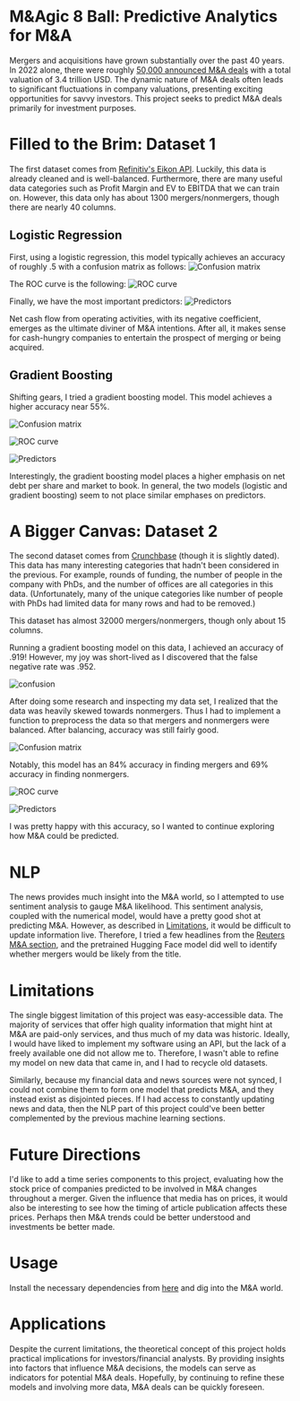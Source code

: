 # M&Agic 8 Ball: Predictive Analytics for M&A

Mergers and acquisitions have grown substantially over the past 40 years. In 2022 alone, there were roughly [50,000 announced M&A deals](https://imaa-institute.org/mergers-and-acquisitions-statistics/) with a total valuation of 3.4 trillion USD. The dynamic nature of M&A deals often leads to significant fluctuations in company valuations, presenting exciting opportunities for savvy investors. This project seeks to predict M&A deals primarily for investment purposes.

# Filled to the Brim: Dataset 1

The first dataset comes from [Refinitiv's Eikon API](https://github.com/Refinitiv-API-Samples/Article.EikonAPI.Python.PredictionOfMandATargetsToGenerateAbnormalReturns/tree/main/Datasets). Luckily, this data is already cleaned and is well-balanced. Furthermore, there are many useful data categories such as Profit Margin and EV to EBITDA that we can train on. However, this data only has about 1300 mergers/nonmergers, though there are nearly 40 columns.

## Logistic Regression

First, using a logistic regression, this model typically achieves an accuracy of roughly .5 with a confusion matrix as follows:
![Confusion matrix](img/1_logistic.png)

The ROC curve is the following:
![ROC curve](img/1_logisticROC.png)

Finally, we have the most important predictors:
![Predictors](img/1_logisticfeatures.png)

Net cash flow from operating activities, with its negative coefficient, emerges as the ultimate diviner of M&A intentions. After all, it makes sense for cash-hungry companies to entertain the prospect of merging or being acquired.

## Gradient Boosting

Shifting gears, I tried a gradient boosting model. This model achieves a higher accuracy near 55%. 

![Confusion matrix](img/1_gb.png)

![ROC curve](img/1_gbROC.png)

![Predictors](img/1_gbfeatures.png)

Interestingly, the gradient boosting model places a higher emphasis on net debt per share and market to book. In general, the two models (logistic and gradient boosting) seem to not place similar emphases on predictors.

# A Bigger Canvas: Dataset 2

The second dataset comes from [Crunchbase](https://github.com/Crystalnix/crunchbase-ml/tree/master/data) (though it is slightly dated). This data has many interesting categories that hadn't been considered in the previous. For example, rounds of funding, the number of people in the company with PhDs, and the number of offices are all categories in this data. (Unfortunately, many of the unique categories like number of people with PhDs had limited data for many rows and had to be removed.)

This dataset has almost 32000 mergers/nonmergers, though only about 15 columns.

Running a gradient boosting model on this data, I achieved an accuracy of .919! However, my joy was short-lived as I discovered that the false negative rate was .952.

![confusion](img/2_bad.png)

After doing some research and inspecting my data set, I realized that the data was heavily skewed towards nonmergers. Thus I had to implement a function to preprocess the data so that mergers and nonmergers were balanced. After balancing, accuracy was still fairly good.

![Confusion matrix](img/2_confusion.png)

Notably, this model has an 84% accuracy in finding mergers and 69% accuracy in finding nonmergers.

![ROC curve](img/2_ROC.png)

![Predictors](img/2_features.png)

I was pretty happy with this accuracy, so I wanted to continue exploring how M&A could be predicted.

# NLP

The news provides much insight into the M&A world, so I attempted to use sentiment analysis to gauge M&A likelihood. This sentiment analysis, coupled with the numerical model, would have a pretty good shot at predicting M&A. However, as described in [Limitations](#Limitations), it would be difficult to update information live. Therefore, I tried a few headlines from the [Reuters M&A section](https://www.reuters.com/news/archive/americasMergersNews), and the pretrained Hugging Face model did well to identify whether mergers would be likely from the title.

# Limitations

The single biggest limitation of this project was easy-accessible data. The majority of services that offer high quality information that might hint at M&A are paid-only services, and thus much of my data was historic. Ideally, I would have liked to implement my software using an API, but the lack of a freely available one did not allow me to. Therefore, I wasn't able to refine my model on new data that came in, and I had to recycle old datasets. 

Similarly, because my financial data and news sources were not synced, I could not combine them to form one model that predicts M&A, and they instead exist as disjointed pieces. If I had access to constantly updating news and data, then the NLP part of this project could've been better complemented by the previous machine learning sections. 


# Future Directions

I'd like to add a time series components to this project, evaluating how the stock price of companies predicted to be involved in M&A changes throughout a merger. Given the influence that media has on prices, it would also be interesting to see how the timing of article publication affects these prices. Perhaps then M&A trends could be better understood and investments be better made.

# Usage

Install the necessary dependencies from [here](src/requirements.txt) and dig into the M&A world.

# Applications

Despite the current limitations, the theoretical concept of this project holds practical implications for investors/financial analysts. By providing insights into factors that influence M&A decisions, the models can serve as indicators for potential M&A deals. Hopefully, by continuing to refine these models and involving more data, M&A deals can be quickly foreseen.
